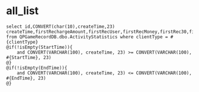 all_list
===
    select id,CONVERT(char(10),createTime,23) createTime,firstRechargeAmount,firstRecUser,firstRecMoney,firstRec30,firstRec50,firstRec100
    from QPGameRecordDB.dbo.ActivityStatistics where clientType = #{clientType}
    @if(!isEmpty(StartTime)){
        and CONVERT(VARCHAR(100), createTime, 23) >= CONVERT(VARCHAR(100), #{StartTime}, 23)
    @}
    @if(!isEmpty(EndTime)){
        and CONVERT(VARCHAR(100), createTime, 23) <= CONVERT(VARCHAR(100), #{EndTime}, 23)
    @}